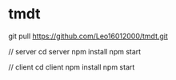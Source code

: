 # tmdt
git pull https://github.com/Leo16012000/tmdt.git

// server
cd server
npm install
npm start

// client
cd client 
npm install
npm start
